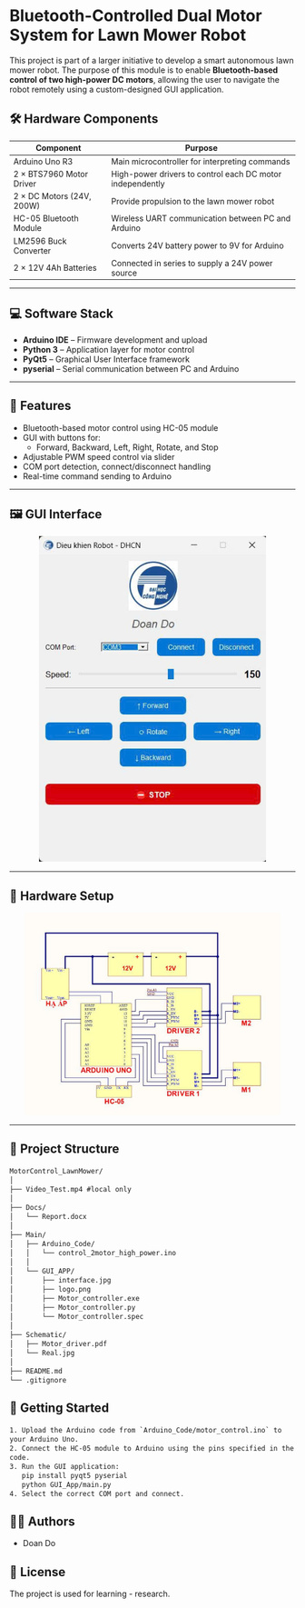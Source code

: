 
# Bluetooth-Controlled Dual Motor System for Lawn Mower Robot

This project is part of a larger initiative to develop a smart autonomous lawn mower robot. The purpose of this module is to enable **Bluetooth-based control of two high-power DC motors**, allowing the user to navigate the robot remotely using a custom-designed GUI application.

## 🛠️ Hardware Components

| Component                     | Purpose                                                       |
|------------------------------|---------------------------------------------------------------|
| Arduino Uno R3               | Main microcontroller for interpreting commands                |
| 2 × BTS7960 Motor Driver     | High-power drivers to control each DC motor independently     |
| 2 × DC Motors (24V, 200W)    | Provide propulsion to the lawn mower robot                    |
| HC-05 Bluetooth Module       | Wireless UART communication between PC and Arduino            |
| LM2596 Buck Converter        | Converts 24V battery power to 9V for Arduino                  |
| 2 × 12V 4Ah Batteries        | Connected in series to supply a 24V power source              |

---

## 💻 Software Stack

- **Arduino IDE** – Firmware development and upload
- **Python 3** – Application layer for motor control
- **PyQt5** – Graphical User Interface framework
- **pyserial** – Serial communication between PC and Arduino

---

## 🧠 Features

- Bluetooth-based motor control using HC-05 module
- GUI with buttons for:
  - Forward, Backward, Left, Right, Rotate, and Stop
- Adjustable PWM speed control via slider
- COM port detection, connect/disconnect handling
- Real-time command sending to Arduino

---

## 🖼️ GUI Interface

<p align="center">
  <img src="Main/GUI_APP/interface.jpg" width="400" alt="GUI Interface">
</p>

---

## 🔌 Hardware Setup

<p align="center">
  <img src="Schematic/hardware_setup.jpg" width="450" alt="Hardware Setup">
</p>

---

## 📁 Project Structure
```
MotorControl_LawnMower/
│
├── Video_Test.mp4 #local only
│
├── Docs/
│   └── Report.docx
│
├── Main/
│   ├── Arduino_Code/
│   │   └── control_2motor_high_power.ino
│   │
│   └── GUI_APP/
│       ├── interface.jpg
│       ├── logo.png
│       ├── Motor_controller.exe
│       ├── Motor_controller.py
│       └── Motor_controller.spec
│
├── Schematic/
│   ├── Motor_driver.pdf
│   └── Real.jpg
│
├── README.md
└── .gitignore
```

## 🚀 Getting Started
```
1. Upload the Arduino code from `Arduino_Code/motor_control.ino` to your Arduino Uno.
2. Connect the HC-05 module to Arduino using the pins specified in the code.
3. Run the GUI application:
   pip install pyqt5 pyserial
   python GUI_App/main.py
4. Select the correct COM port and connect.
```

## 👨‍💻 Authors
- Doan Do
## 📝 License
The project is used for learning - research.
